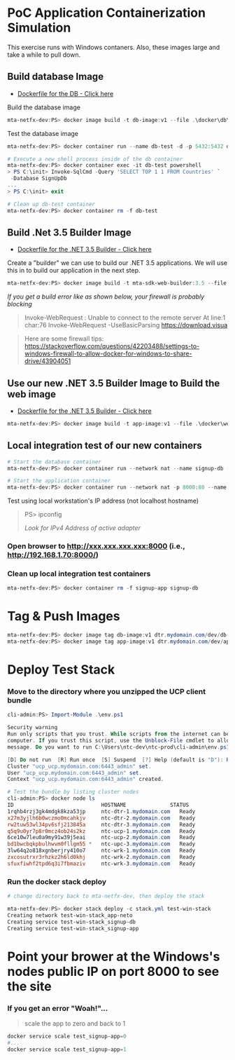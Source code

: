# PoC Application Containerization Simulation

This exercise runs with Windows contaners.  Also, these images large and take a while to pull down.

## Build database Image

- [Dockerfile for the DB - Click here](../mta-netfx-dev/docker/db/Dockerfile)

Build the database image
```Powershell
mta-netfx-dev:PS> docker image build -t db-image:v1 --file .\docker\db\Dockerfile .
```

Test the database image

```Powershell
mta-netfx-dev:PS> docker container run --name db-test -d -p 5432:5432 db-image:v1

# Execute a new shell process inside of the db container
mta-netfx-dev:PS> docker container exec -it db-test powershell
> PS C:\init> Invoke-SqlCmd -Query 'SELECT TOP 1 1 FROM Countries' `
 -Database SignUpDb
...
> PS C:\init> exit

# Clean up db-test container
mta-netfx-dev:PS> docker container rm -f db-test
```

## Build .Net 3.5 Builder  Image
- [Dockerfile for the .NET 3.5 Builder - Click here](../mta-netfx-dev/docker/web-builder/3.5/Dockerfile)

Create a "builder" we can use to build our .NET 3.5 applications. We will use this in to build our application in the next step.

```Powershell
mta-netfx-dev:PS> docker image build -t mta-sdk-web-builder:3.5 --file .\docker\web-builder\3.5\Dockerfile .

```

_If you get a build error like as shown below, your firewall is probably blocking_

> Invoke-WebRequest : Unable to connect to the remote server
> At line:1 char:76
> Invoke-WebRequest -UseBasicParsing https://download.visua

> Here are some firewall tips: <https://stackoverflow.com/questions/42203488/settings-to-windows-firewall-to-allow-docker-for-windows-to-share-drive/43904051>

## Use our new .NET 3.5 Builder Image to Build the web image 
- [Dockerfile for the .NET 3.5 Builder - Click here](../mta-netfx-dev/docker/web/Dockerfile)

```Powershell
mta-netfx-dev:PS> docker image build -t app-image:v1 --file .\docker\web\Dockerfile 
```

## Local integration test of our new containers

```Powershell
# Start the database container
mta-netfx-dev:PS> docker container run --network nat --name signup-db -d db-image:v1

# Start the application container
mta-netfx-dev:PS> docker container run --network nat -p 8000:80 --name signup-app -d app-image:v1
```

Test using local workstation's IP address (not localhost hostname)
> PS> ipconfig 
> 
> _Look for IPv4 Address of active adapter_

### Open browser to http://xxx.xxx.xxx.xxx:8000 (i.e., http://192.168.1.70:8000/)

### Clean up local integration test containers

```Powershell
mta-netfx-dev:PS> docker container rm -f signup-app signup-db
```

# Tag & Push Images

```Powershell
mta-netfx-dev:PS> docker image tag db-image:v1 dtr.mydomain.com/dev/db-image:v1
mta-netfx-dev:PS> docker image tag app-image:v1 dtr.mydomain.com/dev/app-image:v1
```

# Deploy Test Stack

### Move to the directory where you unzipped the UCP client bundle

```Powershell
cli-admin:PS> Import-Module .\env.ps1

Security warning
Run only scripts that you trust. While scripts from the internet can be useful, this script can potentially harm your
computer. If you trust this script, use the Unblock-File cmdlet to allow the script to run without this warning
message. Do you want to run C:\Users\ntc-dev\ntc-prod\cli-admin\env.ps1?

[D] Do not run  [R] Run once  [S] Suspend  [?] Help (default is "D"): R
Cluster "ucp_ucp.mydomain.com:6443_admin" set.
User "ucp_ucp.mydomain.com:6443_admin" set.
Context "ucp_ucp.mydomain.com:6443_admin" created.

# Test the bundle by listing cluster nodes
cli-admin:PS> docker node ls
ID                            HOSTNAME              STATUS              AVAILABILITY        MANAGER STATUS      ENGINE VERSION
1rqhb4rzj3gk4mdgk8kza53jp     ntc-dtr-1.mydomain.com   Ready               Active                                  18.09.0
x27m3yjlh6b0wczmo0mcahkjv     ntc-dtr-2.mydomain.com   Ready               Active                                  18.09.0
rw2tuw53wl34pv6sfj213845a     ntc-dtr-3.mydomain.com   Ready               Active                                  18.09.0
q5q9u0yr7p8r0mcz4ob24s2kz     ntc-ucp-1.mydomain.com   Ready               Active              Reachable           18.09.0
6ce10w7leu0a9my91w39j5eai     ntc-ucp-2.mydomain.com   Ready               Active              Reachable           18.09.0
bd1bwcbqkpbulhwvm0fllgm55 *   ntc-upc-3.mydomain.com   Ready               Active              Leader              18.09.0
3lw64q2o818xgnberjry410o7     ntc-wrk-1.mydomain.com   Ready               Active                                  18.09.0
zxcosutrxr3rhzkz2h6ld0khj     ntc-wrk-2.mydomain.com   Ready               Active                                  18.09.0
sfuxfiwhf2tpd6q3i7fbmaziv     ntc-wrk-3.mydomain.com   Ready               Active                                  18.09.0
```

### Run the docker stack deploy

```Powershell
# change directory back to mta-netfx-dev, then deploy the stack

mta-netfx-dev:PS> docker stack deploy -c stack.yml test-win-stack
Creating network test-win-stack_app-neto
Creating service test-win-stack_signup-db
Creating service test-win-stack_signup-app
```

# Point your brower at the Windows's nodes public IP on port 8000 to see the site

### If you get an error "Woah!"...

> scale the app to zero and back to 1

```Powershell
docker service scale test_signup-app=0
#...
docker service scale test_signup-app=1
```
